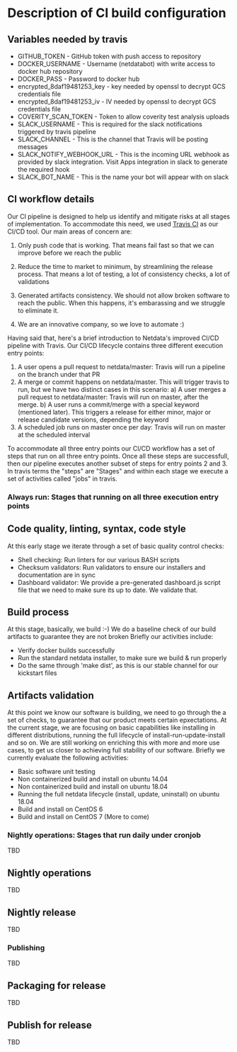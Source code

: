 # Description of CI build configuration

## Variables needed by travis

- GITHUB_TOKEN - GitHub token with push access to repository
- DOCKER_USERNAME - Username (netdatabot) with write access to docker hub repository
- DOCKER_PASS - Password to docker hub
- encrypted_8daf19481253_key - key needed by openssl to decrypt GCS credentials file
- encrypted_8daf19481253_iv - IV needed by openssl to decrypt GCS credentials file
- COVERITY_SCAN_TOKEN - Token to allow coverity test analysis uploads
- SLACK_USERNAME - This is required for the slack notifications triggered by travis pipeline
- SLACK_CHANNEL - This is the channel that Travis will be posting messages
- SLACK_NOTIFY_WEBHOOK_URL - This is the incoming URL webhook as provided by slack integration.
                             Visit Apps integration in slack to generate the required hook
- SLACK_BOT_NAME - This is the name your bot will appear with on slack

## CI workflow details
Our CI pipeline is designed to help us identify and mitigate risks at all stages of implementation.
To accommodate this need, we used [Travis CI](http://www.travis-ci.com) as our CI/CD tool.
Our main areas of concern are:
1) Only push code that is working. That means fail fast so that we can improve before we reach the public

2) Reduce the time to market to minimum, by streamlining the release process.
   That means a lot of testing, a lot of consistency checks, a lot of validations

3) Generated artifacts consistency. We should not allow broken software to reach the public.
   When this happens, it's embarassing and we struggle to eliminate it.

4) We are an innovative company, so we love to automate :)


Having said that, here's a brief introduction to Netdata's improved CI/CD pipeline with Travis.
Our CI/CD lifecycle contains three different execution entry points:
1) A user opens a pull request to netdata/master: Travis will run a pipeline on the branch under that PR
2) A merge or commit happens on netdata/master. This will trigger travis to run, but we have two distinct cases in this scenario:
   a) A user merges a pull request to netdata/master: Travis will run on master, after the merge.
   b) A user runs a commit/merge with a special keyword (mentioned later).
      This triggers a release for either minor, major or release candidate versions, depending the keyword
3) A scheduled job runs on master once per day: Travis will run on master at the scheduled interval

To accommodate all three entry points our CI/CD workflow has a set of steps that run on all three entry points.
Once all these steps are successfull, then our pipeline executes another subset of steps for entry points 2 and 3.
In travis terms the "steps" are "Stages" and within each stage we execute a set of activities called "jobs" in travis.

### Always run: Stages that running on all three execution entry points

## Code quality, linting, syntax, code style
At this early stage we iterate through a set of basic quality control checks:
- Shell checking: Run linters for our various BASH scripts
- Checksum validators: Run validators to ensure our installers and documentation are in sync
- Dashboard validator: We provide a pre-generated dashboard.js script file that we need to make sure its up to date. We validate that.

## Build process
At this stage, basically, we build :-)
We do a baseline check of our build artifacts to guarantee they are not broken
Briefly our activities include:
- Verify docker builds successfully
- Run the standard netdata installer, to make sure we build & run properly
- Do the same through 'make dist', as this is our stable channel for our kickstart files

## Artifacts validation
At this point we know our software is building, we need to go through the a set of checks, to guarantee
that our product meets certain epxectations. At the current stage, we are focusing on basic capabilities
like installing in different distributions, running the full lifecycle of install-run-update-install and so on.
We are still working on enriching this with more and more use cases, to get us closer to achieving full stability of our software.
Briefly we currently evaluate the following activities:
- Basic software unit testing
- Non containerized build and install on ubuntu 14.04
- Non containerized build and install on ubuntu 18.04
- Running the full netdata lifecycle (install, update, uninstall) on ubuntu 18.04
- Build and install on CentOS 6
- Build and install on CentOS 7
(More to come)


### Nightly operations: Stages that run daily under cronjob
TBD

## Nightly operations
TBD

## Nightly release
TBD


### Publishing
TBD

## Packaging for release
TBD

## Publish for release
TBD

